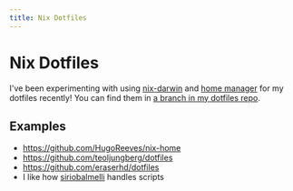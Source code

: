 ```yaml
---
title: Nix Dotfiles
---
```


# Nix Dotfiles

I've been experimenting with using
[nix-darwin](https://github.com/LnL7/nix-darwin) and [home
manager](https://github.com/nix-community/home-manager) for my dotfiles
recently! You can find them in [a branch in my dotfiles
repo](https://git.sr.ht/~idmyn/dotfiles/tree/nixpkgs).

## Examples
- https://github.com/HugoReeves/nix-home
- https://github.com/teoljungberg/dotfiles
- https://github.com/eraserhd/dotfiles
- I like how
  [siriobalmelli](https://github.com/siriobalmelli/toolbench/tree/884b418a7096b8ba12c6efa8a7a5669978182c05)
  handles scripts
